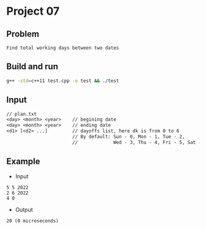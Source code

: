 # Project 07

## Problem
```Find total working days between two dates```

## Build and run
```sh
g++ -std=c++11 test.cpp -o test && ./test
```
## Input 
```txt
// plan.txt
<day> <month> <year>    // begining date
<day> <month> <year>    // ending date
<d1> [<d2> ...]         // dayoffs list, here dk is from 0 to 6
                        // By default: Sun - 0, Mon - 1, Tue - 2,
                        //             Wed - 3, Thu - 4, Fri - 5, Sat - 6
```
## Example
+ Input
```
5 5 2022
2 6 2022
4 0
```
+ Output
```
20 (0 microseconds)
```